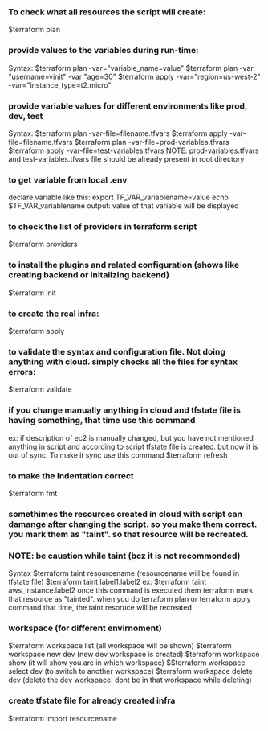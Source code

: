 ### To check what all resources the script will create:
$terraform plan

### provide values to the variables during run-time:
Syntax: $terraform plan -var="variable_name=value"
$terraform plan -var "username=vinit" -var "age=30"
$terraform apply -var="region=us-west-2" -var="instance_type=t2.micro"

### provide variable values for different environments like prod, dev, test
Syntax: $terraform plan -var-file=filename.tfvars
$terraform apply -var-file=filename.tfvars
$terraform plan -var-file=prod-variables.tfvars
$terraform apply -var-file=test-variables.tfvars
NOTE: prod-variables.tfvars and test-variables.tfvars file should be already present in root directory

### to get variable from local .env 
declare variable like this: 
export TF_VAR_variablename=value
echo $TF_VAR_variablename 
output: value of that variable will be displayed

### to check the list of providers in terraform script
$terraform providers

### to install the plugins and related configuration (shows like creating backend or initalizing backend)
$terraform init

### to create the real infra:
$terraform apply

### to validate the syntax and configuration file. Not doing anything with cloud. simply checks all the files for syntax errors:
$terraform validate

### if you change manually anything in cloud and tfstate file is having something, that time use this command
ex: if description of ec2 is manually changed, but you have not mentioned anything in script and according to script tfstate file is created.
but now it is out of sync. To make it sync use this command
$terraform refresh


### to make the indentation correct
$terraform fmt

### somethimes the resources created in cloud with script can damange after changing the script. so you make them correct. you mark them as "taint". so that resource will be recreated.
### NOTE: be caustion while taint (bcz it is not recommonded)
Syntax $terraform taint resourcename  (resourcename will be found in tfstate file)
$terraform taint label1.label2
ex: $terraform taint aws_instance.label2
once this command is executed them terraform mark that resource as "tainted". when you do terraform plan or terraform apply command that time, the taint resoruce will be recreated

### workspace (for different envirnoment)
$terraform workspace list (all workspace will be shown)
$terraform workspace new dev (new dev workspace is created)
$terraform workspace show (it will show you are in which workspace)
$$terraform workspace select dev (to switch to another workspace)
$terraform workspace delete dev (delete the dev workspace. dont be in that workspace while deleting)

### create tfstate file for already created infra
$terraform import resourcename
